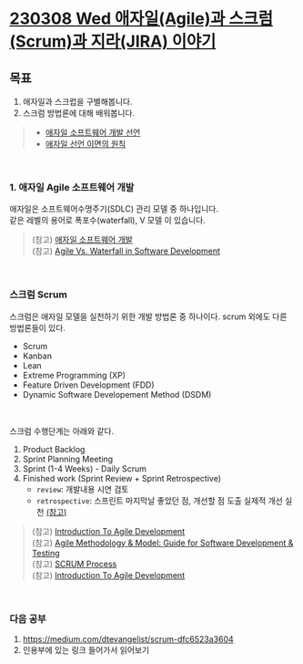 # [230308 Wed 애자일(Agile)과 스크럼(Scrum)과 지라(JIRA) 이야기](https://hanminwoo.com/33)

## 목표

 1. 애자일과 스크럽을 구별해봅니다.
 2. 스크럼 방법론에 대해 배워봅니다.

> - [애자일 소프트웨어 개발 선언](http://agilemanifesto.org/iso/ko/manifesto.html)
> - [애자일 선언 이면의 원칙](http://agilemanifesto.org/iso/ko/principles.html)

<br/>  

### 1. 애자일 Agile 소프트웨어 개발

애자일은 소프트웨어수명주기(SDLC) 관리 모델 중 하나입니다.  
같은 레벨의 용어로 폭포수(waterfall), V 모델 이 있습니다.
> (참고) [애자일 소프트웨어 개발](https://ko.wikipedia.org/wiki/애자일_소프트웨어_개발)  
> (참고) [Agile Vs. Waterfall in Software Development](https://saigontechnology.com/blog/agile-vs-waterfall-in-software-development)

<br/>  

### 스크럼 Scrum

스크럼은 애자일 모델을 실천하기 위한 개발 방법론 중 하나이다. scrum 외에도 다른 방법론들이 있다.

- Scrum
- Kanban
- Lean
- Extreme Programming (XP)
- Feature Driven Development (FDD)
- Dynamic Software Developement Method (DSDM)

<br/>  

스크럼 수행단계는 아래와 같다.

1. Product Backlog
2. Sprint Planning Meeting
3. Sprint (1-4 Weeks) - Daily Scrum
4. Finished work (Sprint Review + Sprint Retrospective)
   - `review`: 개발내용 시연 검토
   - `retrospective`: 스프린트 마지막날 좋았던 점, 개선할 점 도출 실제적 개선 실천 [(참고)](https://www.atlassian.com/blog/jira-software/5-fun-sprint-retrospective-ideas-templates)

> (참고) [Introduction To Agile Development](https://www.softwaretestinghelp.com/agile-scrum-methodology-for-development-and-testing/)  
> (참고) [Agile Methodology & Model: Guide for Software Development & Testing](https://www.guru99.com/agile-scrum-extreme-testing.html)  
> (참고) [SCRUM Process](https://brainhub.eu/blog/differences-lean-agile-scrum/)  
> (참고) [Introduction To Agile Development]( https://www.softwaretestinghelp.com/agile-scrum-methodology-for-development-and-testing/)  

<br/>  

### 다음 공부

1. <https://medium.com/dtevangelist/scrum-dfc6523a3604>
2. 인용부에 있는 링크 들어가서 읽어보기
